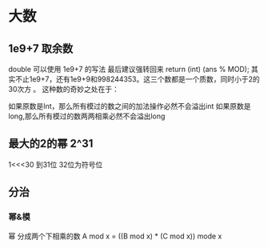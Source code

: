 # 大数
## 1e9+7 取余数
double 可以使用 1e9+7 的写法
最后建议强转回来
return (int) (ans % MOD); 
其实不止1e9+7，还有1e9+9和998244353。这三个数都是一个质数，同时小于2的30次方 。
这种数的奇妙之处在于：

如果原数是Int，那么所有模过的数之间的加法操作必然不会溢出int
如果原数是long,那么所有模过的数两两相乘必然不会溢出long

## 最大的2的幂 2^31
1<<<30 到31位 32位为符号位

## 分治
### 幂&模
幂 分成两个下相乘的数
A mod x = ((B mod x) * (C mod x)) mode x